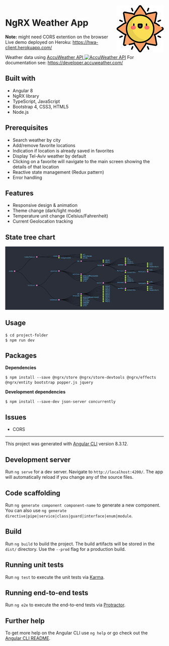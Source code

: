 <img src="./src/assets/images/logo.png" align="right" />

# NgRX Weather App
**Note:** might need CORS extention on the browser
Live demo deployed on Heroku: https://hwa-client.herokuapp.com/

Weather data using [AccuWeather API ![AccuWeather API](https://cdn6.aptoide.com/imgs/7/d/e/7de7463af4c637897bb0d521951e14b4_icon.png?w=30)](https://www.accuweather.com/)
For documentation see: https://developer.accuweather.com/

## Built with

- Angular 8
- NgRX library
- TypeScript, JavaScript
- Bootstrap 4, CSS3, HTML5
- Node.js

## Prerequisites

- Search weather by city
- Add/remove favorite locations
- Indication if location is already saved in favorites
- Display Tel-Aviv weather by default
- Clicking on a favorite will navigate to the main screen showing the details of that location
- Reactive state management (Redux pattern)
- Error handling

## Features

- Responsive design & animation
- Theme change (dark/light mode)
- Temperature unit change (Celsius/Fahrenheit)
- Current Geolocation tracking

## State tree chart

<img src="./src/assets/images/state.png" alt="Redux DevTools" align="center" />

## Usage

```
$ cd project-folder
$ npm run dev
```

## Packages

**Dependencies**

```
$ npm install --save @ngrx/store @ngrx/store-devtools @ngrx/effects @ngrx/entity bootstrap popper.js jquery
```

**Development dependencies**

```
$ npm install --save-dev json-server concurrently
```

## Issues

- CORS

---

This project was generated with [Angular CLI](https://github.com/angular/angular-cli) version 8.3.12.

## Development server

Run `ng serve` for a dev server. Navigate to `http://localhost:4200/`. The app will automatically reload if you change any of the source files.

## Code scaffolding

Run `ng generate component component-name` to generate a new component. You can also use `ng generate directive|pipe|service|class|guard|interface|enum|module`.

## Build

Run `ng build` to build the project. The build artifacts will be stored in the `dist/` directory. Use the `--prod` flag for a production build.

## Running unit tests

Run `ng test` to execute the unit tests via [Karma](https://karma-runner.github.io).

## Running end-to-end tests

Run `ng e2e` to execute the end-to-end tests via [Protractor](http://www.protractortest.org/).

## Further help

To get more help on the Angular CLI use `ng help` or go check out the [Angular CLI README](https://github.com/angular/angular-cli/blob/master/README.md).
